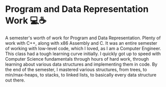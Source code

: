 # Program and Data Representation Work 💻☕️

A semester's worth of work for Program and Data Representation. Plenty of work with C++, along with x86 Assembly and C.
It was an entire semester of working with low-level code, which I loved, as I am a Computer Engineer.
This class had a tough learning curve initially. I quickly got up to speed with Computer Science fundamentals through hours of hard work, through learning about various data structures and implementing them in code. By the end of the semester, I mastered various structures, from trees, to min/max-heaps, to stacks, to linked lists, to basically every data structure out there. 

